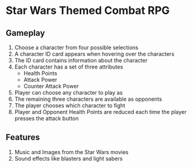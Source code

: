 
# Star Wars Themed Combat RPG

## Gameplay
  1. Choose a character from four possible selections
  2. A character ID card appears when hovering over the characters
  3. The ID card contains information about the character
  4. Each character has a set of three attributes
      * Health Points
      * Attack Power
      * Counter Attack Power
  5. Player can choose any character to play as
  6. The remaining three characters are available as opponents
  7. The player chooses which character to fight
  8. Player and Opponent Health Points are reduced each time the player presses the attack button

## Features
  1. Music and Images from the Star Wars movies
  2. Sound effects like blasters and light sabers
